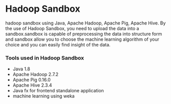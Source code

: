 # Hadoop Sandbox

hadoop sandbox using Java, Apache Hadoop, Apache Pig, Apache Hive. By the use of Hadoop Sandbox, you need to upload the data into a sandbox.sandbox is capable of preprocessing the data into structure form and sandbox allow you to choose the machine learning algorithm of your choice and you can easily find insight of the data.

### Tools used in Hadoop Sandbox

  - Java 1.8
  - Apache Hadoop 2.7.2
  - Apache Pig 0.16.0
  - Apache Hive 2.3.4
  - Java fx for frontend standalone application
  - machine learning using weka
